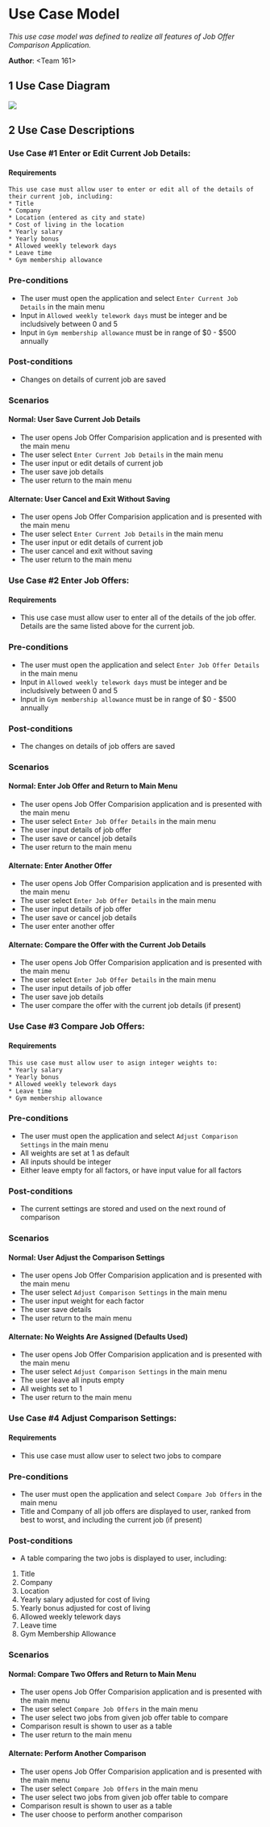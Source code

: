 # Use Case Model

*This use case model was defined to realize all features of Job Offer Comparison Application.*

**Author**: \<Team 161\>

## 1 Use Case Diagram

![](/Images/UseCaseDiagram.png)

## 2 Use Case Descriptions

### Use Case #1 Enter or Edit Current Job Details:

#### Requirements

    This use case must allow user to enter or edit all of the details of their current job, including: 
    * Title
    * Company
    * Location (entered as city and state)
    * Cost of living in the location 
    * Yearly salary
    * Yearly bonus
    * Allowed weekly telework days 
    * Leave time 
    * Gym membership allowance

### Pre-conditions

* The user must open the application and select `Enter Current Job Details` in the main menu
* Input in `Allowed weekly telework days` must be integer and be includsively between 0 and 5
* Input in `Gym membership allowance` must be in range of $0 - $500 annually

### Post-conditions

* Changes on details of current job are saved

### Scenarios

#### Normal: User Save Current Job Details

* The user opens Job Offer Comparision application and is presented with the main menu 
* The user select `Enter Current Job Details` in the main menu
* The user input or edit details of current job
* The user save job details
* The user return to the main menu

#### Alternate: User Cancel and Exit Without Saving

* The user opens Job Offer Comparision application and is presented with the main menu 
* The user select `Enter Current Job Details` in the main menu
* The user input or edit details of current job
* The user cancel and exit without saving
* The user return to the main menu

### Use Case #2 Enter Job Offers:

#### Requirements

* This use case must allow user to enter all of the details of the job offer. Details are the same listed above for the current job. 

### Pre-conditions

* The user must open the application and select `Enter Job Offer Details` in the main menu
* Input in `Allowed weekly telework days` must be integer and be includsively between 0 and 5
* Input in `Gym membership allowance` must be in range of $0 - $500 annually

### Post-conditions

* The changes on details of job offers are saved

### Scenarios

#### Normal: Enter Job Offer and Return to Main Menu

* The user opens Job Offer Comparision application and is presented with the main menu 
* The user select `Enter Job Offer Details` in the main menu
* The user input details of job offer
* The user save or cancel job details
* The user return to the main menu

#### Alternate: Enter Another Offer

* The user opens Job Offer Comparision application and is presented with the main menu 
* The user select `Enter Job Offer Details` in the main menu
* The user input details of job offer
* The user save or cancel job details
* The user enter another offer

#### Alternate: Compare the Offer with the Current Job Details 

* The user opens Job Offer Comparision application and is presented with the main menu 
* The user select `Enter Job Offer Details` in the main menu
* The user input details of job offer
* The user save job details
* The user compare the offer with the current job details (if present)

### Use Case #3 Compare Job Offers:

#### Requirements

    This use case must allow user to asign integer weights to:
    * Yearly salary
    * Yearly bonus
    * Allowed weekly telework days
    * Leave time
    * Gym membership allowance


### Pre-conditions

* The user must open the application and select `Adjust Comparison Settings` in the main menu
* All weights are set at 1 as default 
* All inputs should be integer
* Either leave empty for all factors, or have input value for all factors

### Post-conditions

* The current settings are stored and used on the next round of comparison 

### Scenarios

#### Normal: User Adjust the Comparison Settings

* The user opens Job Offer Comparision application and is presented with the main menu 
* The user select `Adjust Comparison Settings` in the main menu
* The user input weight for each factor
* The user save details
* The user return to the main menu

#### Alternate: No Weights Are Assigned (Defaults Used)

* The user opens Job Offer Comparision application and is presented with the main menu 
* The user select `Adjust Comparison Settings` in the main menu
* The user leave all inputs empty
* All weights set to 1
* The user return to the main menu

### Use Case #4 Adjust Comparison Settings:

#### Requirements

* This use case must allow user to select two jobs to compare

### Pre-conditions

* The user must open the application and select `Compare Job Offers` in the main menu
* Title and Company of all job offers are displayed to user, ranked from best to worst, and including the current job (if present)

### Post-conditions

* A table comparing the two jobs is displayed to user, including:
1. Title
2. Company
3. Location 
4. Yearly salary adjusted for cost of living
5. Yearly bonus adjusted for cost of living
6. Allowed weekly telework days
7. Leave time
8. Gym Membership Allowance

### Scenarios

#### Normal: Compare Two Offers and Return to Main Menu

* The user opens Job Offer Comparision application and is presented with the main menu 
* The user select `Compare Job Offers` in the main menu
* The user select two jobs from given job offer table to compare 
* Comparison result is shown to user as a table 
* The user return to the main menu

#### Alternate: Perform Another Comparison 

* The user opens Job Offer Comparision application and is presented with the main menu 
* The user select `Compare Job Offers` in the main menu
* The user select two jobs from given job offer table to compare 
* Comparison result is shown to user as a table 
* The user choose to perform another comparison 


